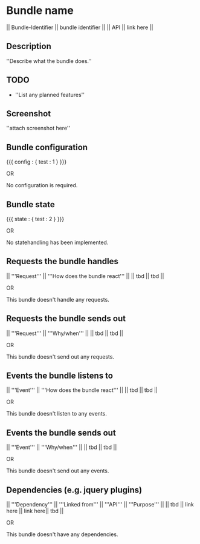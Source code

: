 # Bundle name

|| Bundle-Identifier || bundle identifier ||
|| API || link here ||

## Description

''Describe what the bundle does.''

## TODO

* ''List any planned features''

## Screenshot

''attach screenshot here''

## Bundle configuration

{{{
config : {
  test : 1
}
}}}

OR

No configuration is required.

## Bundle state

{{{
state : {
  test : 2
}
}}}

OR

No statehandling has been implemented.

## Requests the bundle handles

|| '''Request''' || '''How does the bundle react''' ||
|| tbd || tbd ||

OR

This bundle doesn't handle any requests.

## Requests the bundle sends out

|| '''Request''' || '''Why/when''' ||
|| tbd || tbd ||

OR 

This bundle doesn't send out any requests.

## Events the bundle listens to

|| '''Event''' || '''How does the bundle react''' ||
|| tbd || tbd ||

OR 

This bundle doesn't listen to any events.

## Events the bundle sends out

|| '''Event''' || '''Why/when''' ||
|| tbd || tbd ||

OR 

This bundle doesn't send out any events.

## Dependencies (e.g. jquery plugins)

|| '''Dependency''' || '''Linked from''' || '''API''' || '''Purpose''' ||
|| tbd || link here || link here|| tbd ||

OR 

This bundle doesn't have any dependencies.